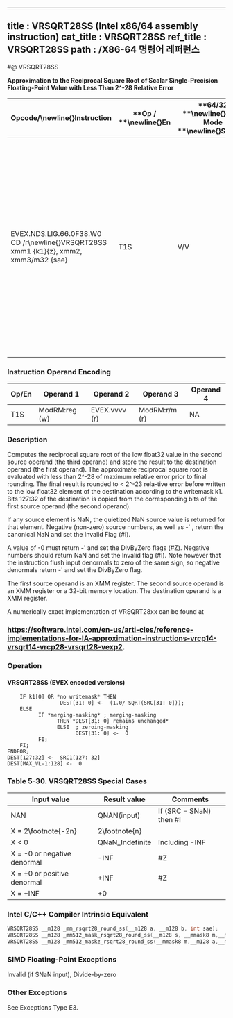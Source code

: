 ----------------------------
title : VRSQRT28SS (Intel x86/64 assembly instruction)
cat_title : VRSQRT28SS
ref_title : VRSQRT28SS
path : /X86-64 명령어 레퍼런스
----------------------------
#@ VRSQRT28SS

**Approximation to the Reciprocal Square Root of Scalar Single-Precision Floating-Point Value with Less Than 2^-28 Relative Error**

|**Opcode/**\newline{}**Instruction**|**Op / **\newline{}**En**|**64/32 **\newline{}**bit Mode **\newline{}**Support**|**CPUID **\newline{}**Feature **\newline{}**Flag**|**Description**|
|------------------------------------|-------------------------|------------------------------------------------------|--------------------------------------------------|---------------|
|EVEX.NDS.LIG.66.0F38.W0 CD /r\newline{}VRSQRT28SS xmm1 {k1}{z}, xmm2, xmm3/m32 {sae}|T1S|V/V|AVX512ER|Computes approximate reciprocal square root (<2^-28 relative error) of the scalar single-precision floating-point value from xmm3/m32 and stores result in xmm1with writemask k1. Also, upper 3 single-precision floating-point value (bits[127:32]) from xmm2 is copied to xmm1[127:32].|
### Instruction Operand Encoding


|Op/En|Operand 1|Operand 2|Operand 3|Operand 4|
|-----|---------|---------|---------|---------|
|T1S|ModRM:reg (w)|EVEX.vvvv (r)|ModRM:r/m (r)|NA|
### Description


Computes the reciprocal square root of the low float32 value in the second source operand (the third operand) and store the result to the destination operand (the first operand). The approximate reciprocal square root is evaluated with less than 2^-28 of maximum relative error prior to final rounding. The final result is rounded to < 2^-23 rela-tive error before written to the low float32 element of the destination according to the writemask k1. Bits 127:32 of the destination is copied from the corresponding bits of the first source operand (the second operand).

If any source element is NaN, the quietized NaN source value is returned for that element. Negative (non-zero) source numbers, as well as -'  , return the canonical NaN and set the Invalid Flag (#I).

A value of -0 must return -'   and set the DivByZero flags (#Z). Negative numbers should return NaN and set the Invalid flag (#I). Note however that the instruction flush input denormals to zero of the same sign, so negative denormals return - '  and set the DivByZero flag.

The first source operand is an XMM register. The second source operand is an XMM register or a 32-bit memory location. The destination operand is a XMM register. 

A numerically exact implementation of VRSQRT28xx can be found at 

###                                                                                                        https://software.intel.com/en-us/arti-cles/reference-implementations-for-IA-approximation-instructions-vrcp14-vrsqrt14-vrcp28-vrsqrt28-vexp2.

### Operation
#### VRSQRT28SS (EVEX encoded versions) 
```info-verb
    IF k1[0] OR *no writemask* THEN
                 DEST[31: 0] <-   (1.0/ SQRT(SRC[31: 0]));
    ELSE 
          IF *merging-masking* ; merging-masking
                THEN *DEST[31: 0] remains unchanged*
                ELSE  ; zeroing-masking
                      DEST[31: 0] <-   0
          FI;
    FI;
ENDFOR;
DEST[127:32]  <-  SRC1[127: 32]
DEST[MAX_VL-1:128]  <-  0
```
### Table 5-30. VRSQRT28SS Special Cases


|**Input value**|**Result value**|**Comments**|
|---------------|----------------|------------|
|NAN|QNAN(input)|If (SRC = SNaN) then #I|
|X = 2\footnote{-2n}|2\footnote{n}||
|X < 0|QNaN_Indefinite|Including -INF|
|X = -0 or negative denormal|-INF|#Z|
|X = +0 or positive denormal|+INF|#Z|
|X = +INF|+0||

### Intel C/C++ Compiler Intrinsic Equivalent

```cpp
VRSQRT28SS __m128 _mm_rsqrt28_round_ss(__m128 a, __m128 b, int sae);
VRSQRT28SS __m128 _mm512_mask_rsqrt28_round_ss(__m128 s, __mmask8 m,__m128 a,__m128 b, int sae);
VRSQRT28SS __m128 _mm512_maskz_rsqrt28_round_ss(__mmask8 m,__m128 a,__m128 b, int sae);
```
### SIMD Floating-Point Exceptions


Invalid (if SNaN input), Divide-by-zero

### Other Exceptions


See Exceptions Type E3.

